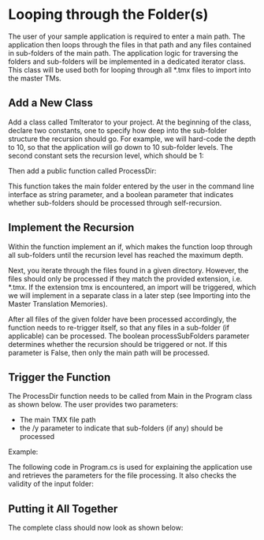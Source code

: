 Looping through the Folder(s)
=====
The user of your sample application is required to enter a main path. The application then loops through the files in that path and any files contained in sub-folders of the main path. The application logic for traversing the folders and sub-folders will be implemented in a dedicated iterator class. This class will be used both for looping through all *.tmx files to import into the master TMs.

Add a New Class
----
Add a class called TmIterator to your project. At the beginning of the class, declare two constants, one to specify how deep into the sub-folder structure the recursion should go. For example, we will hard-code the depth to 10, so that the application will go down to 10 sub-folder levels. The second constant sets the recursion level, which should be 1:

Then add a public function called ProcessDir:

This function takes the main folder entered by the user in the command line interface as string parameter, and a boolean parameter that indicates whether sub-folders should be processed through self-recursion.

Implement the Recursion
----

Within the function implement an if, which makes the function loop through all sub-folders until the recursion level has reached the maximum depth.

Next, you iterate through the files found in a given directory. However, the files should only be processed if they match the provided extension, i.e. *.tmx. If the extension tmx is encountered, an import will be triggered, which we will implement in a separate class in a later step (see Importing into the Master Translation Memories).

After all files of the given folder have been processed accordingly, the function needs to re-trigger itself, so that any files in a sub-folder (if applicable) can be processed. The boolean processSubFolders parameter determines whether the recursion should be triggered or not. If this parameter is False, then only the main path will be processed.

Trigger the Function
------
The ProcessDir function needs to be called from Main in the Program class as shown below. The user provides two parameters:

* The main TMX file path
* the /y parameter to indicate that sub-folders (if any) should be processed

Example:

The following code in Program.cs is used for explaining the application use and retrieves the parameters for the file processing. It also checks the validity of the input folder:

Putting it All Together
-----
The complete class should now look as shown below: